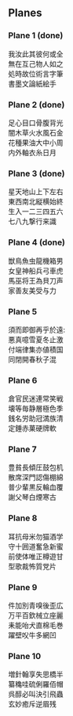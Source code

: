 
## Planes

### Plane 1 (done)

我汝此其彼何或全  
無在互己物人如之  
処時故位術言字筆  
書墨文論紙絵手

### Plane 2 (done)

足心目口骨腹背光  
闇木草火水風石金  
花種果油大中小周  
内外軸衣糸日月

### Plane 3 (done)

星天地山上下左右  
東西南北縦横始終  
生入一二三四五六  
七八九撃行来識

### Plane 4 (done)

獣鳥魚虫龍機箱男  
女皇神船兵弓車虎  
馬巫将王為貝刀声  
家善友美受与力

### Plane 5

須而即御再乎於遠:  
悪真噫雪夏冬止激  
付端律集亦値積国  
同閉開春秋子混

### Plane 6

倉官民迷連常笑戦  
壊等毎静層極色季  
銭名労助冠満族清  
定錘赤菓硬牌軟

### Plane 7

豊貧長傾圧鼓包机  
散席深門認傷棚綿  
普少輩黒反輪血覆  
謝父琴白煙寒古

### Plane 8

耳抗母米勿猫酒学  
守十囲道奮急新蜜  
前使体唯正樽遊甘  
型歌裁怖質党片

### Plane 9

件加別青嗅後歪広  
万平百欽械立座麗  
耒能咍犬直棉毛巻  
躍壁㕮牛多網凹

### Plane 10

増針翰享失思橋半  
纂穐哇硫俐羅佰帽  
呉醇必叫決引飛蟲  
玄妙癒斥逆眉残

